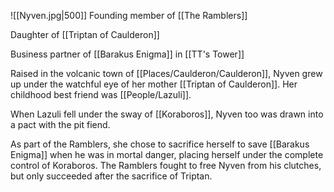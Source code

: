 
![[Nyven.jpg|500]]
Founding member of [[The Ramblers]]

Daughter of [[Triptan of Caulderon]]

Business partner of [[Barakus Enigma]] in [[TT's Tower]]

Raised in the volcanic town of [[Places/Caulderon/Caulderon]], Nyven grew up under the watchful eye of her mother [[Triptan of Caulderon]]. Her childhood best friend was [[People/Lazuli]]. 

When Lazuli fell under the sway of [[Koraboros]], Nyven too was drawn into a pact with the pit fiend.

As part of the Ramblers, she chose to sacrifice herself to save [[Barakus Enigma]] when he was in mortal danger, placing herself under the complete control of Koraboros. The Ramblers fought to free Nyven from his clutches, but only succeeded after the sacrifice of Triptan.